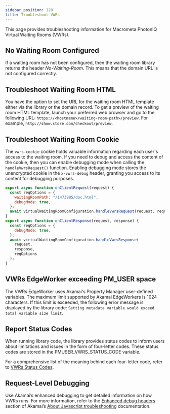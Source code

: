 ```yaml
---
sidebar_position: 120
title: Troubleshoot VWRs
---
```


This page provides troubleshooting information for Macrometa PhotonIQ Virtual Waiting Rooms (VWRs).

## No Waiting Room Configured

If a waiting room has not been configured, then the waiting room library returns the header _No-Waiting-Room_. This means that the domain URL is not configured correctly.

## Troubleshoot Waiting Room HTML

You have the option to set the URL for the waiting room HTML template either via the library or the domain record. To get a preview of the waiting room HTML template, launch your preferred web browser and go to the following URL: `https://<hostname>/waiting-room-path>/preview`. For example, `http://show.store.com/checkout/preview`.

## Troubleshoot Waiting Room Cookie

The `vwrs-cookie` cookie holds valuable information regarding each user's access to the waiting room. If you need to debug and access the content of the cookie, then you can enable debugging mode when calling the `handleVwrsRequest()` function. Enabling debugging mode stores the unencrypted cookie in the `x-vwrs-debug` header, granting you access to its content for debugging purposes.

```js
export async function onClientRequest(request) {
  const reqOptions = {
    waitingRoomPath: "/1473985/doc.html",
    debugMode: true,
  };
  await virtualWaitingRoomConfiguration.handleVwrsRequest(request, reqOptions);
}
export async function onClientResponse(request, response) {
  const reqOptions = {
    debugMode: true,
  };
  await virtualWaitingRoomConfiguration.handleVwrsResponse(
    request,
    response,
    reqOptions
  );
}
```

## VWRs EdgeWorker exceeding PM_USER space

The VWRs EdgeWorker uses Akamai's Property Manager user-defined variables. The maximum limit supported by Akamai EdgeWorkers is 1024 characters. If this limit is exceeded, the
following error message is displayed by the library code: `Setting metadata variable would exceed total variable size limit`.

## Report Status Codes

When running library code, the library provides status codes to inform users about limitations and issues in the form of four-letter codes. These status codes are stored in the PMUSER_VWRS_STATUS_CODE variable.

For a comprehensive list of the meaning behind each four-letter code, refer to [VWRs Status Codes](vwrs-status-codes.md).

## Request-Level Debugging

Use Akamai’s enhanced debugging to get detailed information on how VWRs runs. For more information, refer to the [Enhanced debug headers](https://techdocs.akamai.com/edgeworkers/docs/enable-enhanced-debug-headers) section of Akamai’s [About Javascript troubleshooting](https://techdocs.akamai.com/edgeworkers/docs/about-javacript-troubleshooting) documentation.
